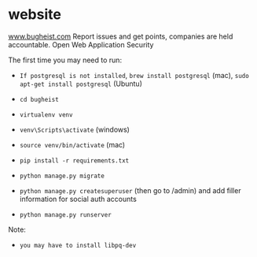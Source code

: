 # website

www.bugheist.com Report issues and get points, companies are held accountable. Open Web Application Security

The first time you may need to run:
- `If postgresql is not installed`, `brew install postgresql` (mac), `sudo apt-get install postgresql` (Ubuntu) 

- `cd bugheist`
- `virtualenv venv`
- `venv\Scripts\activate` (windows)
- `source venv/bin/activate` (mac)
- `pip install -r requirements.txt`
- `python manage.py migrate`
- `python manage.py createsuperuser` (then go to /admin) and add filler information for social auth accounts
- `python manage.py runserver`

Note:
- `you may have to install libpq-dev`
